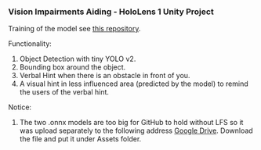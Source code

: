 ### Vision Impairments Aiding - HoloLens 1 Unity Project

Training of the model see [this repository](https://github.com/devilintheEden/Deep-Scene-Understanding-for-Aiding-People-with-Vision-Impairments).

Functionality:

1. Object Detection with tiny YOLO v2.
2. Bounding box around the object.
3. Verbal Hint when there is an obstacle in front of you.
4. A visual hint in less influenced area (predicted by the model) to remind the users of the verbal hint. 



Notice:

1. The two .onnx models are too big for GitHub to hold without LFS so it was upload separately to the following address [Google Drive](https://drive.google.com/file/d/1mOs2hCU6nomhmbpnVqMVspuCN9S2VoLp/view). Download the file and put it under Assets folder.

